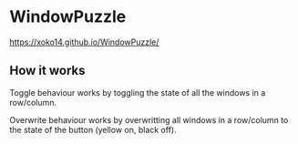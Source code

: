 # WindowPuzzle
https://xoko14.github.io/WindowPuzzle/

## How it works
Toggle behaviour works by toggling the state of all the windows in a row/column.

Overwrite behaviour works by overwritting all windows in a row/column to the state of the button (yellow on, black off).
